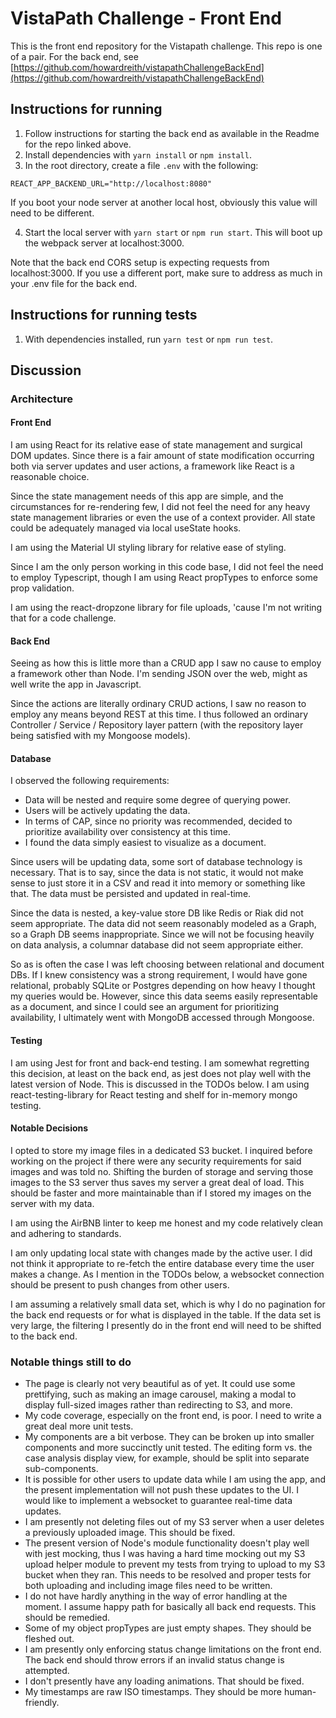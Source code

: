 # VistaPath Challenge - Front End

This is the front end repository for the Vistapath challenge. This repo is one of a pair. For the back end, see
[https://github.com/howardreith/vistapathChallengeBackEnd](https://github.com/howardreith/vistapathChallengeBackEnd)

## Instructions for running

1. Follow instructions for starting the back end as available in the Readme for the repo linked above.
2. Install dependencies with `yarn install` or `npm install`.
3. In the root directory, create a file `.env` with the following:
```
REACT_APP_BACKEND_URL="http://localhost:8080"
```
If you boot your node server at another local host, obviously this value will need to be different.

4. Start the local server with `yarn start` or `npm run start`. This will boot up the webpack server at localhost:3000.

Note that the back end CORS setup is expecting requests from localhost:3000. If you use a different port, make sure
to address as much in your .env file for the back end.

## Instructions for running tests

1. With dependencies installed, run `yarn test` or `npm run test`.

## Discussion

### Architecture

#### Front End

I am using React for its relative ease of state management and surgical DOM updates. Since there is a fair amount of
state modification occurring both via server updates and user actions, a framework like React is a reasonable choice.

Since the state management needs of this app are simple, and the circumstances for re-rendering few,
I did not feel the need for any heavy state management libraries or even the use of a context provider.
All state could be adequately managed via local useState hooks.

I am using the Material UI styling library for relative ease of styling.

Since I am the only person working in this code base, I did not feel the need to employ Typescript, though
I am using React propTypes to enforce some prop validation.

I am using the react-dropzone library for file uploads, 'cause I'm not writing that for a code challenge.

#### Back End

Seeing as how this is little more than a CRUD app I saw no cause to employ a framework other than Node. I'm sending
JSON over the web, might as well write the app in Javascript.

Since the actions are literally ordinary CRUD actions, I saw no reason to employ any means beyond REST at this time.
I thus followed an ordinary Controller / Service / Repository layer pattern (with the repository layer being satisfied
with my Mongoose models).

#### Database

I observed the following requirements:

* Data will be nested and require some degree of querying power.
* Users will be actively updating the data.
* In terms of CAP, since no priority was recommended, decided to prioritize availability over consistency at this time.
* I found the data simply easiest to visualize as a document.

Since users will be updating data, some sort of database technology is necessary. That is to say, since the data is
not static, it would not make sense to just store it in a CSV and read it into memory or something like that. The
data must be persisted and updated in real-time.

Since the data is nested, a key-value store DB like Redis or Riak did not seem appropriate. The data did not seem
reasonably modeled as a Graph, so a Graph DB seems inappropriate. Since we will not be focusing heavily on data
analysis, a columnar database did not seem appropriate either.

So as is often the case I was left choosing between relational and document DBs. If I knew consistency was a
strong requirement, I would have gone relational, probably SQLite or Postgres depending on how heavy I thought
my queries would be. However, since this data seems easily representable as a document, and since I could see
an argument for prioritizing availability, I ultimately went with MongoDB accessed through Mongoose.

#### Testing

I am using Jest for front and back-end testing. I am somewhat regretting this decision, at least on the back end,
as jest does not play well with the latest version of Node. This is discussed in the TODOs below.
I am using react-testing-library for React testing and shelf for in-memory mongo testing.

#### Notable Decisions

I opted to store my image files in a dedicated S3 bucket. I inquired before working on the project
if there were any security requirements for said images and was told no. Shifting the burden of
storage and serving those images to the S3 server thus saves my server a great deal of load. This should be faster
and more maintainable than if I stored my images on the server with my data.

I am using the AirBNB linter to keep me honest and my code relatively clean and adhering to standards.

I am only updating local state with changes made by the active user. I did not think it appropriate to re-fetch
the entire database every time the user makes a change. As I mention in the TODOs below, a websocket connection
should be present to push changes from other users.

I am assuming a relatively small data set, which is why I do no pagination for the back end requests
or for what is displayed in the table. If the data set is very large, the filtering I presently do in the
front end will need to be shifted to the back end.

### Notable things still to do

* The page is clearly not very beautiful as of yet. It could use some prettifying, such as making an image carousel,
making a modal to display full-sized images rather than redirecting to S3, and more.
* My code coverage, especially on the front end, is poor. I need to write a great deal more unit tests.
* My components are a bit verbose. They can be broken up into smaller components and more succinctly unit tested.
The editing form vs. the case analysis display view, for example, should be split into separate sub-components.
* It is possible for other users to update data while I am using the app, and the present implementation will not
push these updates to the UI. I would like to implement a websocket to guarantee real-time data updates.
* I am presently not deleting files out of my S3 server when a user deletes a previously uploaded image. This should
be fixed.
* The present version of Node's module functionality doesn't play well with jest mocking, thus I was having a hard time 
mocking out my S3 upload helper module to prevent my tests from trying to upload to my S3 bucket when they ran. This
needs to be resolved and proper tests for both uploading and including image files need to be written.
* I do not have hardly anything in the way of error handling at the moment. I assume happy path for basically
all back end requests. This should be remedied.
* Some of my object propTypes are just empty shapes. They should be fleshed out.
* I am presently only enforcing status change limitations on the front end. The back end should throw
errors if an invalid status change is attempted.
* I don't presently have any loading animations. That should be fixed.
* My timestamps are raw ISO timestamps. They should be more human-friendly.
